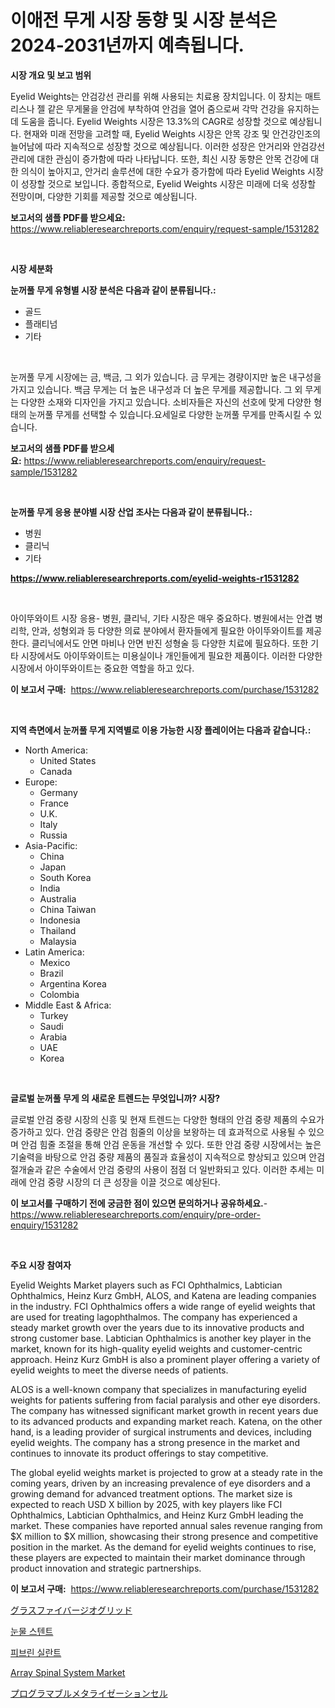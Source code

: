 <p><h1>이애전 무게 시장 동향 및 시장 분석은 2024-2031년까지 예측됩니다.</h1></p><p><strong>시장 개요 및 보고 범위</strong></p>
<p><p>Eyelid Weights는 안검강선 관리를 위해 사용되는 치료용 장치입니다. 이 장치는 매트리스나 젤 같은 무게물을 안검에 부착하여 안검을 열어 줌으로써 각막 건강을 유지하는 데 도움을 줍니다. Eyelid Weights 시장은 13.3%의 CAGR로 성장할 것으로 예상됩니다. 현재와 미래 전망을 고려할 때, Eyelid Weights 시장은 안목 강조 및 안건강인조의 늘어남에 따라 지속적으로 성장할 것으로 예상됩니다. 이러한 성장은 안거리와 안검강선 관리에 대한 관심이 증가함에 따라 나타납니다. 또한, 최신 시장 동향은 안목 건강에 대한 의식이 높아지고, 안거리 솔루션에 대한 수요가 증가함에 따라 Eyelid Weights 시장이 성장할 것으로 보입니다. 종합적으로, Eyelid Weights 시장은 미래에 더욱 성장할 전망이며, 다양한 기회를 제공할 것으로 예상됩니다.</p></p>
<p><strong>보고서의 샘플 PDF를 받으세요:</strong> <a href="https://www.reliableresearchreports.com/enquiry/request-sample/1531282">https://www.reliableresearchreports.com/enquiry/request-sample/1531282</a></p>
<p>&nbsp;</p>
<p><strong>시장 세분화</strong></p>
<p><strong>눈꺼풀 무게 유형별 시장 분석은 다음과 같이 분류됩니다.:</strong></p>
<p><ul><li>골드</li><li>플래티넘</li><li>기타</li></ul></p>
<p>&nbsp;</p>
<p><p>눈꺼풀 무게 시장에는 금, 백금, 그 외가 있습니다. 금 무게는 경량이지만 높은 내구성을 가지고 있습니다. 백금 무게는 더 높은 내구성과 더 높은 무게를 제공합니다. 그 외 무게는 다양한 소재와 디자인을 가지고 있습니다. 소비자들은 자신의 선호에 맞게 다양한 형태의 눈꺼풀 무게를 선택할 수 있습니다.요세일로 다양한 눈꺼풀 무게를 만족시킬 수 있습니다.</p></p>
<p><strong>보고서의 샘플 PDF를 받으세요:</strong>&nbsp;<a href="https://www.reliableresearchreports.com/enquiry/request-sample/1531282">https://www.reliableresearchreports.com/enquiry/request-sample/1531282</a></p>
<p>&nbsp;</p>
<p><strong> 눈꺼풀 무게 응용 분야별 시장 산업 조사는 다음과 같이 분류됩니다.:</strong></p>
<p><ul><li>병원</li><li>클리닉</li><li>기타</li></ul></p>
<p><strong><a href="https://www.reliableresearchreports.com/eyelid-weights-r1531282">https://www.reliableresearchreports.com/eyelid-weights-r1531282</a></strong></p>
<p>&nbsp;</p>
<p><p>아이뚜와이트 시장 응용- 병원, 클리닉, 기타 시장은 매우 중요하다. 병원에서는 안겹 병리학, 안과, 성형외과 등 다양한 의료 분야에서 환자들에게 필요한 아이뚜와이트를 제공한다. 클리닉에서도 안면 마비나 안면 반진 성형술 등 다양한 치료에 필요하다. 또한 기타 시장에서도 아이뚜와이트는 미용실이나 개인들에게 필요한 제품이다. 이러한 다양한 시장에서 아이뚜와이트는 중요한 역할을 하고 있다.</p></p>
<p><strong>이 보고서 구매:</strong>&nbsp; <a href="https://www.reliableresearchreports.com/purchase/1531282">https://www.reliableresearchreports.com/purchase/1531282</a></p>
<p>&nbsp;</p>
<p><strong>지역 측면에서 눈꺼풀 무게 지역별로 이용 가능한 시장 플레이어는 다음과 같습니다.:</strong></p>
<p><ul>
    <li>
        North America:
        <ul>
            <li>United States</li>
            <li>Canada</li>
        </ul>
    </li>
    <li>
        Europe:
        <ul>
            <li>Germany</li>
            <li>France</li>
            <li>U.K.</li>
            <li>Italy</li>
            <li>Russia</li>
        </ul>
    </li>
    <li>
        Asia-Pacific:
        <ul>
            <li>China</li>
            <li>Japan</li>
            <li>South Korea</li>
            <li>India</li>
            <li>Australia</li>
            <li>China Taiwan</li>
            <li>Indonesia</li>
            <li>Thailand</li>
            <li>Malaysia</li>
        </ul>
    </li>
    <li>
        Latin America:
        <ul>
            <li>Mexico</li>
            <li>Brazil</li>
            <li>Argentina Korea</li>
            <li>Colombia</li>
        </ul>
    </li>
    <li>
        Middle East & Africa:
        <ul>
            <li>Turkey</li>
            <li>Saudi</li>
            <li>Arabia</li>
            <li>UAE</li>
            <li>Korea</li>
        </ul>
    </li>
    </ul></p>
<p>&nbsp;</p>
<p><strong>글로벌 눈꺼풀 무게 의 새로운 트렌드는 무엇입니까? 시장?</strong></p>
<p><p>글로벌 안검 중량 시장의 신흥 및 현재 트렌드는 다양한 형태의 안검 중량 제품의 수요가 증가하고 있다. 안검 중량은 안검 힘줄의 이상을 보왕하는 데 효과적으로 사용될 수 있으며 안검 힘줄 조절을 통해 안검 운동을 개선할 수 있다. 또한 안검 중량 시장에서는 높은 기술력을 바탕으로 안검 중량 제품의 품질과 효율성이 지속적으로 향상되고 있으며 안검 절개술과 같은 수술에서 안검 중량의 사용이 점점 더 일반화되고 있다. 이러한 추세는 미래에 안검 중량 시장의 더 큰 성장을 이끌 것으로 예상된다.</p></p>
<p><strong>이 보고서를 구매하기 전에 궁금한 점이 있으면 문의하거나 공유하세요.</strong>- <a href="https://www.reliableresearchreports.com/enquiry/pre-order-enquiry/1531282">https://www.reliableresearchreports.com/enquiry/pre-order-enquiry/1531282</a></p>
<p>&nbsp;</p>
<p><strong>주요 시장 참여자</strong></p>
<p><p>Eyelid Weights Market players such as FCI Ophthalmics, Labtician Ophthalmics, Heinz Kurz GmbH, ALOS, and Katena are leading companies in the industry. FCI Ophthalmics offers a wide range of eyelid weights that are used for treating lagophthalmos. The company has experienced a steady market growth over the years due to its innovative products and strong customer base. Labtician Ophthalmics is another key player in the market, known for its high-quality eyelid weights and customer-centric approach. Heinz Kurz GmbH is also a prominent player offering a variety of eyelid weights to meet the diverse needs of patients.</p><p>ALOS is a well-known company that specializes in manufacturing eyelid weights for patients suffering from facial paralysis and other eye disorders. The company has witnessed significant market growth in recent years due to its advanced products and expanding market reach. Katena, on the other hand, is a leading provider of surgical instruments and devices, including eyelid weights. The company has a strong presence in the market and continues to innovate its product offerings to stay competitive.</p><p>The global eyelid weights market is projected to grow at a steady rate in the coming years, driven by an increasing prevalence of eye disorders and a growing demand for advanced treatment options. The market size is expected to reach USD X billion by 2025, with key players like FCI Ophthalmics, Labtician Ophthalmics, and Heinz Kurz GmbH leading the market. These companies have reported annual sales revenue ranging from $X million to $X million, showcasing their strong presence and competitive position in the market. As the demand for eyelid weights continues to rise, these players are expected to maintain their market dominance through product innovation and strategic partnerships.</p></p>
<p><strong>이 보고서 구매:</strong>&nbsp;&nbsp;<a href="https://www.reliableresearchreports.com/purchase/1531282">https://www.reliableresearchreports.com/purchase/1531282</a></p>
<p><p><a href="https://medium.com/@drewosciski565654/fiberglass-geogrid-market-size%E3%81%AF-%E3%82%B0%E3%83%AD%E3%83%BC%E3%83%90%E3%83%AB%E7%94%A3%E6%A5%AD%E3%81%A7%E6%9C%80%E3%82%82%E9%81%A9%E3%81%97%E3%81%9F%E3%83%9E%E3%83%BC%E3%82%B1%E3%83%86%E3%82%A3%E3%83%B3%E3%82%B0%E3%83%81%E3%83%A3%E3%83%8D%E3%83%AB%E3%82%92%E7%A4%BA%E3%81%97%E3%81%A6%E3%81%84%E3%81%BE%E3%81%99-71e7299e5226">グラスファイバージオグリッド</a></p><p><a href="https://github.com/JonHarrtis67676y/Market-Research-Report-List-1/blob/main/501475821765.md">눈물 스텐트</a></p><p><a href="https://medium.com/@obiemante1922/fibrin-sealant-%EC%8B%9C%EC%9E%A5-%EC%8B%9C%EC%9E%A5-cagr-%EC%8B%9C%EC%9E%A5-%ED%8A%B8%EB%A0%8C%EB%93%9C-%EB%B0%8F-%EC%84%B1%EC%9E%A5-%EC%A0%84%EB%9E%B5%EC%97%90-%EB%8C%80%ED%95%9C-%ED%86%B5%EC%B0%B0%EB%A0%A5-09d3f14d53c6">피브린 실란트</a></p><p><a href="https://github.com/nancykennedykellievqfqt2/Market-Research-Report-List-2/blob/main/array-spinal-system-market.md">Array Spinal System Market</a></p><p><a href="https://medium.com/@krishnajlhre/%E3%83%97%E3%83%AD%E3%82%B0%E3%83%A9%E3%83%9E%E3%83%96%E3%83%AB%E3%83%A1%E3%82%BF%E3%83%A9%E3%82%A4%E3%82%BC%E3%83%BC%E3%82%B7%E3%83%A7%E3%83%B3%E3%82%BB%E3%83%AB%E5%B8%82%E5%A0%B4%E5%B1%95%E6%9C%9B-%E7%94%A3%E6%A5%AD%E6%A6%82%E8%A6%81%E3%81%A8%E4%BA%88%E6%B8%AC-2024%E5%B9%B4%E3%81%8B%E3%82%892031%E5%B9%B4-62f8006c7528">プログラマブルメタライゼーションセル</a></p></p>